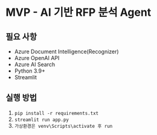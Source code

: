 # MVP - AI 기반 RFP 분석 Agent

## 필요 사항
- Azure Document Intelligence(Recognizer)
- Azure OpenAI API
- Azure AI Search
- Python 3.9+
- Streamlit

## 실행 방법
1. `pip install -r requirements.txt`
2. `streamlit run app.py`
3. `가상환경은 venv\Scripts\activate 후 run`
